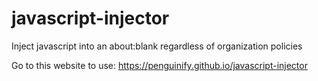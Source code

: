 # javascript-injector
Inject javascript into an about:blank regardless of organization policies

Go to this website to use:
https://penguinify.github.io/javascript-injector
